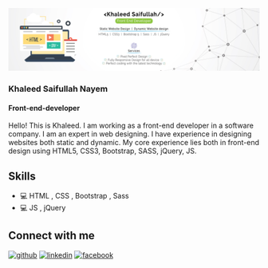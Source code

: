 ![Front-end-developer](https://github.com/khaleed-saifullah/khaleed-saifullah/blob/master/banner.jpg)

### Khaleed Saifullah Nayem
#### Front-end-developer

Hello! This is Khaleed. I am working as a front-end developer in a software company. I am an expert in web designing. I have experience in designing websites both static and dynamic. My core experience lies both in front-end design using HTML5, CSS3, Bootstrap, SASS, jQuery, JS.

## Skills
* :computer: HTML , CSS , Bootstrap , Sass
* :computer: JS ,  jQuery

## Connect with me
[<img src='https://cdn.jsdelivr.net/npm/simple-icons@3.0.1/icons/github.svg' alt='github' height='30'>](https://github.com/khaleed-saifullah)  [<img src='https://cdn.jsdelivr.net/npm/simple-icons@3.0.1/icons/linkedin.svg' alt='linkedin' height='30'>](https://www.linkedin.com/in/ksnayem/)  [<img src='https://cdn.jsdelivr.net/npm/simple-icons@3.0.1/icons/facebook.svg' alt='facebook' height='30'>](https://www.facebook.com/Ksnayem)  

